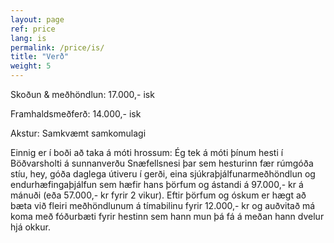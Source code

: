 ```yaml
---
layout: page
ref: price
lang: is
permalink: /price/is/
title: "Verð"
weight: 5
---
```


Skoðun & meðhöndlun: 17.000,- isk

Framhaldsmeðferð: 14.000,- isk

Akstur: Samkvæmt samkomulagi

Einnig er í boði að taka á móti hrossum:
Ég tek á móti þínum hesti í Böðvarsholti á sunnanverðu Snæfellsnesi þar sem hesturinn fær rúmgóða stíu, hey, góða daglega útiveru í gerði, eina sjúkraþjálfunarmeðhöndlun og endurhæfingaþjálfun sem hæfir hans þörfum og ástandi á  97.000,- kr á mánuði (eða 57.000,- kr  fyrir 2 vikur). Eftir þörfum og óskum er hægt að bæta við fleiri meðhöndlunum á tímabilinu fyrir 12.000,- kr og auðvitað má koma með fóðurbæti fyrir hestinn sem hann mun þá fá á meðan hann dvelur hjá okkur.
